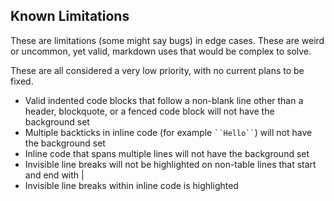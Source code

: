 ## Known Limitations

These are limitations (some might say bugs) in edge cases.  These are weird or uncommon, yet valid, markdown uses that would be complex to solve.

These are all considered a very low priority, with no current plans to be fixed.

* Valid indented code blocks that follow a non-blank line other than a header, blockquote, or a fenced code block will not have the background set
* Multiple backticks in inline code (for example ` ``Hello`` `) will not have the background set
* Inline code that spans multiple lines will not have the background set
* Invisible line breaks will not be highlighted on non-table lines that start and end with |
* Invisible line breaks within inline code is highlighted 
